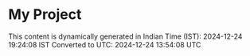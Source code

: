 # My Project

This content is dynamically generated in Indian Time (IST): 2024-12-24 19:24:08 IST
Converted to UTC: 2024-12-24 13:54:08 UTC
